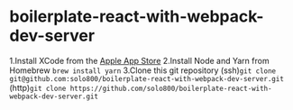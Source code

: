 # boilerplate-react-with-webpack-dev-server
1.Install XCode from the [Apple App Store](https://itunes.apple.com/us/app/xcode/id497799835?mt=12)
2.Install Node and Yarn from Homebrew `brew install yarn`
3.Clone this git repository (ssh)`git clone git@github.com:solo800/boilerplate-react-with-webpack-dev-server.git` (http)`git clone https://github.com/solo800/boilerplate-react-with-webpack-dev-server.git`
